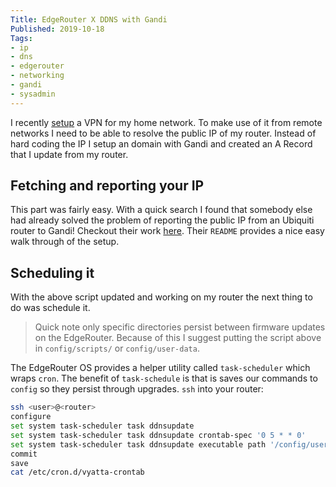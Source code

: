 ```yaml
---
Title: EdgeRouter X DDNS with Gandi
Published: 2019-10-18
Tags:
- ip
- dns
- edgerouter
- networking
- gandi
- sysadmin
---
```


I recently [setup](/posts/edgerouter-x-vpn-setup-prt-one) a VPN for my home
network. To make use of it from remote networks I need to be able to resolve
the public IP of my router. Instead of hard coding the IP I setup an domain
with Gandi and created an A Record that I update from my router.

## Fetching and reporting your IP

This part was fairly easy. With a quick search I found that somebody else had
already solved the problem of reporting the public IP from an Ubiquiti router
to Gandi! Checkout their work
[here](https://github.com/georgr/erx-gandi-nat-ddns). Their `README` provides
a nice easy walk through of the setup.

## Scheduling it

With the above script updated and working on my router the next thing to do was
schedule it.

> Quick note only specific directories persist between firmware updates on the
> EdgeRouter. Because of this I suggest putting the script above in
> `config/scripts/` or `config/user-data`.

The EdgeRouter OS provides a helper utility called `task-scheduler` which
wraps `cron`. The benefit of `task-schedule` is that is saves our commands to
`config` so they persist through upgrades. `ssh` into your router:

```bash
ssh <user>@<router>
configure
set system task-scheduler task ddnsupdate
set system task-scheduler task ddnsupdate crontab-spec '0 5 * * 0'
set system task-scheduler task ddnsupdate executable path '/config/user-data/'
commit
save
cat /etc/cron.d/vyatta-crontab
```
